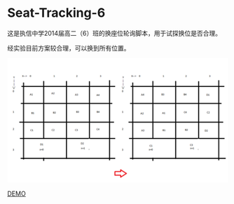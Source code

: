 # Seat-Tracking-6

这是执信中学2014届高二（6）班的换座位轮询脚本，用于试探换位是否合理。

经实验目前方案较合理，可以换到所有位置。

![换座位方案1](https://raw.githubusercontent.com/zhangjingye03/Seat-Tracking-6/master/method1.png)

[DEMO](http://zhangjingye03.github.io/Seat-Tracking-6/index.html)
